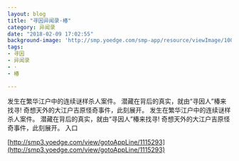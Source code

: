 ```yaml
---
layout: blog
title: "寻因异闻录·椿"
category: 异闻录
date: "2018-02-09 17:02:55"
background-image: 'http://smp.yoedge.com/smp-app/resource/viewImage/1000587appline.png'
tags:
- 寻因
- 异闻录
- ·
- 椿

---
```

发生在繁华江户中的连续谜样杀人案件。 潜藏在背后的真实，就由“寻因人”椿来找寻! 奇想天外的大江户吉原怪奇事件，此刻展开。
发生在繁华江户中的连续谜样杀人案件。 潜藏在背后的真实，就由“寻因人”椿来找寻! 奇想天外的大江户吉原怪奇事件，此刻展开。
入口

[http://smp3.yoedge.com/view/gotoAppLine/1115293](http://smp3.yoedge.com/view/gotoAppLine/1115293)

        
